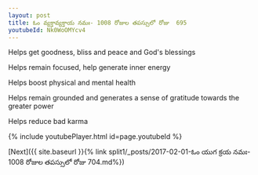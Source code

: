```yaml
---
layout: post
title: ఓం వ్యక్తావ్యక్తాయ నమః- 1008 రోజుల తపస్సులో రోజు  695
youtubeId: Nk0WoOMYcv4
---
```

 
 
Helps get goodness, bliss and peace and God's blessings
 
Helps remain focused, help generate inner energy 
 
Helps boost physical and mental health 
 
Helps remain grounded and generates a sense of gratitude towards the greater power 
 
Helps reduce bad karma
 
 
 
 


{% include youtubePlayer.html id=page.youtubeId %}
 
[Next]({{ site.baseurl }}{% link  split1/_posts/2017-02-01-ఓం యుగ క్రయ నమః- 1008 రోజుల తపస్సులో రోజు  704.md%})
 
